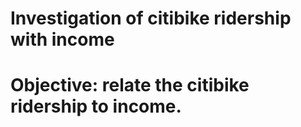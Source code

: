 # Investigation of citibike ridership with income
# Objective: relate the citibike ridership to income.
